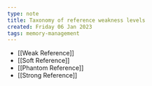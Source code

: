 ```yaml
---
type: note
title: Taxonomy of reference weakness levels
created: Friday 06 Jan 2023
tags: memory-management
---
```


- [[Weak Reference]]
- [[Soft Reference]]
- [[Phantom Reference]]
- [[Strong Reference]]
